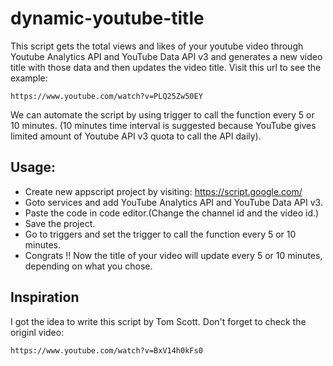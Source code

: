 # dynamic-youtube-title
This script gets the total views and likes of your youtube video through Youtube Analytics API and YouTube Data API v3 and generates a new video title with those data and then updates the video title. Visit this url to see the example:

```
https://www.youtube.com/watch?v=PLQ25Zw50EY
```
We can automate the script by using trigger to call the function every 5 or 10 minutes. (10 minutes time interval is suggested because YouTube gives limited amount of Youtube API v3 quota to call the API daily).
## Usage:
- Create new appscript project by visiting: https://script.google.com/ 
- Goto services and add YouTube Analytics API and YouTube Data API v3.
- Paste the code in code editor.(Change the channel id and the video id.)
- Save the project.
- Go to triggers and set the trigger to call the function every 5 or 10 minutes.
- Congrats !! Now the title of your video will update every 5 or 10 minutes, depending on what you chose.

## Inspiration
I got the idea to write this script by Tom Scott. Don't forget to check the originl video:
```
https://www.youtube.com/watch?v=BxV14h0kFs0
```